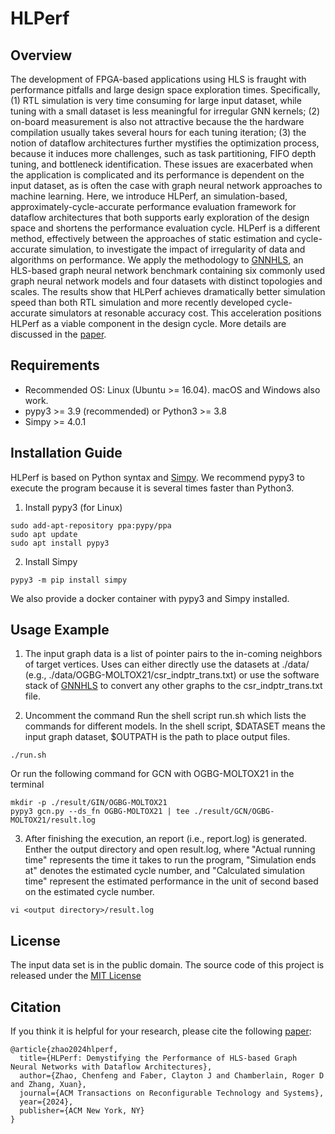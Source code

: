 # HLPerf

## Overview
The development of FPGA-based applications using HLS is fraught with performance pitfalls and large design space exploration times. Specifically, (1) RTL simulation is very time consuming for large input dataset, while tuning with a small dataset is less meaningful for irregular GNN kernels; (2) on-board measurement is also not attractive because the the hardware compilation usually takes several hours for each tuning iteration; (3) the notion of dataflow architectures further mystifies the optimization process, because it induces more challenges, such as task partitioning, FIFO depth tuning, and bottleneck identification. These issues are exacerbated when the application is complicated and its performance is dependent on the input dataset, as is often the case with graph neural network approaches to machine learning. Here, we introduce HLPerf, an simulation-based, approximately-cycle-accurate performance evaluation framework for dataflow architectures that both supports early exploration of the design space and shortens the performance evaluation cycle. HLPerf is a different method, effectively between the approaches of static estimation and cycle-accurate simulation, to investigate the impact of irregularity of data and algorithms on performance. We apply the methodology to [GNNHLS](https://github.com/ChenfengZhao/GNNHLS), an HLS-based graph neural network benchmark containing six commonly used graph neural network models and four datasets with distinct topologies and scales. The results show that HLPerf achieves dramatically better simulation speed than both RTL simulation and more recently developed cycle-accurate simulators at resonable accuracy cost. This acceleration positions HLPerf as a viable component in the design cycle.
More details are discussed in the [paper](https://dl.acm.org/doi/abs/10.1145/3655627).

## Requirements
- Recommended OS: Linux (Ubuntu >= 16.04). macOS and Windows also work.
- pypy3 >= 3.9 (recommended) or Python3 >= 3.8
- Simpy >= 4.0.1

## Installation Guide
HLPerf is based on Python syntax and [Simpy](https://simpy.readthedocs.io/en/4.0.1/simpy_intro/installation.html). We recommend pypy3 to execute the program because it is several times faster than Python3.

1. Install pypy3 (for Linux)
  ```
  sudo add-apt-repository ppa:pypy/ppa
  sudo apt update
  sudo apt install pypy3
  ```
2. Install Simpy
  ```
  pypy3 -m pip install simpy
  ```

We also provide a docker container with pypy3 and Simpy installed.

## Usage Example

1. The input graph data is a list of pointer pairs to the in-coming neighbors of target vertices. Uses can either directly use the datasets at ./data/ (e.g., ./data/OGBG-MOLTOX21/csr_indptr_trans.txt) or use the software stack of [GNNHLS](https://github.com/ChenfengZhao/GNNHLS) to convert any other graphs to the csr_indptr_trans.txt file.
   
2. Uncomment the command  Run the shell script run.sh which lists the commands for different models. In the shell script, $DATASET means the input graph dataset, $OUTPATH is the path to place output files.
  ```
  ./run.sh
  ```

Or run the following command for GCN with OGBG-MOLTOX21 in the terminal
```
mkdir -p ./result/GIN/OGBG-MOLTOX21
pypy3 gcn.py --ds_fn OGBG-MOLTOX21 | tee ./result/GCN/OGBG-MOLTOX21/result.log
```


3. After finishing the execution, an report (i.e., report.log) is generated. Enther the output directory and open result.log, where "Actual running time" represents the time it takes to run the program, "Simulation ends at" denotes the estimated cycle number, and "Calculated simulation time" represent the estimated performance in the unit of second based on the estimated cycle number.
  ```
  vi <output directory>/result.log
  ```


## License
[MIT_license]: https://spdx.org/licenses/MIT.html

The input data set is in the public domain. The source code of this project is released under the [MIT License][MIT_license]

## Citation
If you think it is helpful for your research, please cite the following [paper](https://dl.acm.org/doi/abs/10.1145/3655627):

<!-- Chenfeng Zhao, Zehao Dong, Yixin Chen, Xuan Zhang, and Roger D. Chamberlain. 2023. GNNHLS: Evaluating Graph Neural Network Inference via High-Level Synthesis. In Proc. of 41st IEEE International Conference on Computer Design (ICCD), November 6-8, 2023, Washington, DC, USA

[Arxiv's paper](https://arxiv.org/abs/2309.16022) -->

```
@article{zhao2024hlperf,
  title={HLPerf: Demystifying the Performance of HLS-based Graph Neural Networks with Dataflow Architectures},
  author={Zhao, Chenfeng and Faber, Clayton J and Chamberlain, Roger D and Zhang, Xuan},
  journal={ACM Transactions on Reconfigurable Technology and Systems},
  year={2024},
  publisher={ACM New York, NY}
}
```
